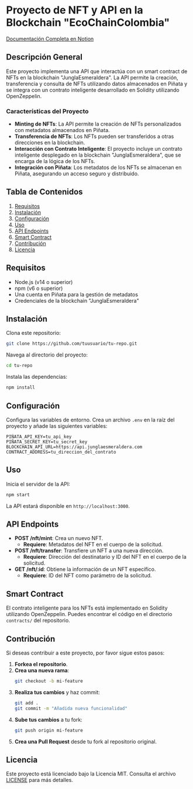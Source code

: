 # Proyecto de NFT y API en la Blockchain "EcoChainColombia"

[Documentación Completa en Notion](https://florentine-eater-bab.notion.site/IDEA-del-proyecto-d47944fdbb3e4a74863c4fc443fc9f06?pvs=74)

## Descripción General

Este proyecto implementa una API que interactúa con un smart contract de NFTs en la blockchain "JunglaEsmeraldera". La API permite la creación, transferencia y consulta de NFTs utilizando datos almacenados en Piñata y se integra con un contrato inteligente desarrollado en Solidity utilizando OpenZeppelin.

### Características del Proyecto

- **Minting de NFTs**: La API permite la creación de NFTs personalizados con metadatos almacenados en Piñata.
- **Transferencia de NFTs**: Los NFTs pueden ser transferidos a otras direcciones en la blockchain.
- **Interacción con Contrato Inteligente**: El proyecto incluye un contrato inteligente desplegado en la blockchain "JunglaEsmeraldera", que se encarga de la lógica de los NFTs.
- **Integración con Piñata**: Los metadatos de los NFTs se almacenan en Piñata, asegurando un acceso seguro y distribuido.

## Tabla de Contenidos

1. [Requisitos](#requisitos)
2. [Instalación](#instalación)
3. [Configuración](#configuración)
4. [Uso](#uso)
5. [API Endpoints](#api-endpoints)
6. [Smart Contract](#smart-contract)
7. [Contribución](#contribución)
8. [Licencia](#licencia)

## Requisitos

- Node.js (v14 o superior)
- npm (v6 o superior)
- Una cuenta en Piñata para la gestión de metadatos
- Credenciales de la blockchain "JunglaEsmeraldera"

## Instalación

Clona este repositorio:

```bash
git clone https://github.com/tuusuario/tu-repo.git
```

Navega al directorio del proyecto:

```bash
cd tu-repo
```

Instala las dependencias:

```bash
npm install
```

## Configuración

Configura las variables de entorno. Crea un archivo `.env` en la raíz del proyecto y añade las siguientes variables:

```
PIÑATA_API_KEY=tu_api_key
PIÑATA_SECRET_KEY=tu_secret_key
BLOCKCHAIN_API_URL=https://api.junglaesmeraldera.com
CONTRACT_ADDRESS=tu_direccion_del_contrato
```

## Uso

Inicia el servidor de la API:

```bash
npm start
```

La API estará disponible en `http://localhost:3000`.

## API Endpoints

- **POST /nft/mint**: Crea un nuevo NFT.
  - **Requiere**: Metadatos del NFT en el cuerpo de la solicitud.
- **POST /nft/transfer**: Transfiere un NFT a una nueva dirección.
  - **Requiere**: Dirección del destinatario y ID del NFT en el cuerpo de la solicitud.
- **GET /nft/:id**: Obtiene la información de un NFT específico.
  - **Requiere**: ID del NFT como parámetro de la solicitud.

## Smart Contract

El contrato inteligente para los NFTs está implementado en Solidity utilizando OpenZeppelin. Puedes encontrar el código en el directorio `contracts/` del repositorio.

## Contribución

Si deseas contribuir a este proyecto, por favor sigue estos pasos:

1. **Forkea el repositorio**.
2. **Crea una nueva rama**:
   ```bash
   git checkout -b mi-feature
   ```
3. **Realiza tus cambios** y haz commit:
   ```bash
   git add .
   git commit -m "Añadida nueva funcionalidad"
   ```
4. **Sube tus cambios** a tu fork:
   ```bash
   git push origin mi-feature
   ```
5. **Crea una Pull Request** desde tu fork al repositorio original.

## Licencia

Este proyecto está licenciado bajo la Licencia MIT. Consulta el archivo [LICENSE](LICENSE) para más detalles.
```
